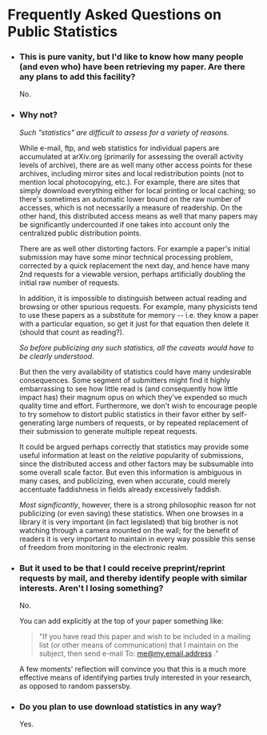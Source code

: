 # Frequently Asked Questions on Public Statistics

  - ### This is pure vanity, but I'd like to know how many people (and even who) have been retrieving my paper. Are there any plans to add this facility?
    
    No.

  - ### Why not?
    
    *Such "statistics" are difficult to assess for a variety of
    reasons.*
    
    While e-mail, ftp, and web statistics for individual papers are
    accumulated at arXiv.org (primarily for assessing the overall
    activity levels of archive), there are as well many other access
    points for these archives, including mirror sites and local
    redistribution points (not to mention local photocopying, etc.). For
    example, there are sites that simply download everything either for
    local printing or local caching; so there's sometimes an automatic
    lower bound on the raw number of accesses, which is not necessarily
    a measure of readership. On the other hand, this distributed access
    means as well that many papers may be significantly undercounted if
    one takes into account only the centralized public distribution
    points.
    
    There are as well other distorting factors. For example a paper's
    initial submission may have some minor technical processing problem,
    corrected by a quick replacement the next day, and hence have many
    2nd requests for a viewable version, perhaps artificially doubling
    the initial raw number of requests.
    
    In addition, it is impossible to distinguish between actual reading
    and browsing or other spurious requests. For example, many
    physicists tend to use these papers as a substitute for memory --
    i.e. they know a paper with a particular equation, so get it just
    for that equation then delete it (should that count as reading?).
    
    *So before publicizing any such statistics, all the caveats would
    have to be clearly understood.*
    
    But then the very availability of statistics could have many
    undesirable consequences. Some segment of submitters might find it
    highly embarrassing to see how little read is (and consequently how
    little impact has) their magnum opus on which they've expended so
    much quality time and effort. Furthermore, we don't wish to
    encourage people to try somehow to distort public statistics in
    their favor either by self-generating large numbers of requests, or
    by repeated replacement of their submission to generate multiple
    repeat requests.
    
    It could be argued perhaps correctly that statistics may provide
    some useful information at least on the *relative* popularity of
    submissions, since the distributed access and other factors may be
    subsumable into some overall scale factor. But even this information
    is ambiguous in many cases, and publicizing, even when accurate,
    could merely accentuate faddishness in fields already excessively
    faddish.
    
    *Most significantly*, however, there is a strong philosophic reason
    for not publicizing (or even saving) these statistics. When one
    browses in a library it is very important (in fact legislated) that
    big brother is not watching through a camera mounted on the wall;
    for the benefit of readers it is very important to maintain in every
    way possible this sense of freedom from monitoring in the electronic
    realm.

  - ### But it used to be that I could receive preprint/reprint requests by mail, and thereby identify people with similar interests. Aren't I losing something?
    
    No.
    
    You can add explicitly at the top of your paper something like:
    
    > "If you have read this paper and wish to be included in a mailing
    > list (or other means of communication) that I maintain on the
    > subject, then send e-mail To: me@my.email.address ."
    
    A few moments' reflection will convince you that this is a much more
    effective means of identifying parties truly interested in your
    research, as opposed to random passersby.

  - ### Do you plan to use download statistics in any way?
    
    Yes.
